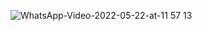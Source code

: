 
![WhatsApp-Video-2022-05-22-at-11 57 13](https://user-images.githubusercontent.com/70449658/169692929-126e80ba-3709-489a-8f61-67414f3ddc8d.gif)
